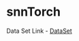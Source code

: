 # snnTorch

Data Set Link - 
[DataSet](https://ibm.ent.box.com/s/3hiq58ww1pbbjrinh367ykfdf60xsfm8/folder/50167556794)
